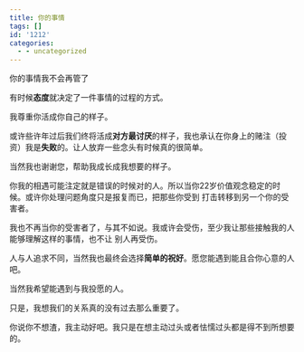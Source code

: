 ```yaml
---
title: 你的事情
tags: []
id: '1212'
categories:
  - - uncategorized
---
```


你的事情我不会再管了

有时候**态度**就决定了一件事情的过程的方式。

我尊重你活成你自己的样子。

或许些许年过后我们终将活成**对方最讨厌**的样子，我也承认在你身上的赌注（投资）我是**失败**的。让人放弃一些念头有时候真的很简单。

当然我也谢谢您，帮助我成长成我想要的样子。

你我的相遇可能注定就是错误的时候对的人。所以当你22岁价值观念稳定的时候。或许你处理问题角度只是报复而已，把那些你受到 打击转移到另一个你的受害者。

我也不再当你的受害者了，与其不如说。我或许会受伤，至少我让那些接触我的人能够理解这样的事情，也不让 别人再受伤。

人与人追求不同，当然我也最终会选择**简单的祝好**。愿您能遇到能且合你心意的人吧。

当然我希望能遇到与我投愿的人。

只是，我想我们的关系真的没有过去那么重要了。

你说你不想渣，我主动好吧。我只是在想主动过头或者怯懦过头都是得不到所想要的。